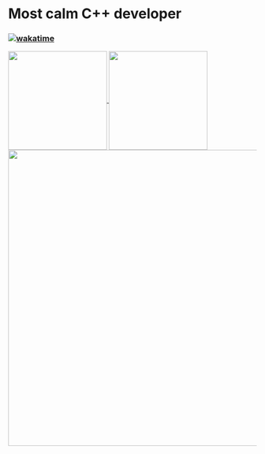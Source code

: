 # Most calm C++ developer
### [![wakatime](https://wakatime.com/badge/user/a6dd0133-f96d-4bb3-a2f0-b22920c60179.svg)](https://wakatime.com/@a6dd0133-f96d-4bb3-a2f0-b22920c60179)
<a href="https://github.com/yz-dev21/github-readme-stats">
  <img height=200 align="center" src="https://github-readme-stats.vercel.app/api?username=yz-dev21&theme=github_dark_dimmed" />
  <img height=200 align="center" src="https://github-readme-stats.vercel.app/api/top-langs/?username=yz-dev21&theme=github_dark_dimmed&layout=compact" />
  <img height=600 align="center" src="[https://github-readme-stats.vercel.app/api/top-langs/?username=yz-dev21&theme=github_dark_dimmed&layout=compact](https://github-readme-stats.vercel.app/api/wakatime?username=yz21&theme=github_dark_dimmed)https://github-readme-stats.vercel.app/api/wakatime?username=yz21&theme=github_dark_dimmed" />
</a>
